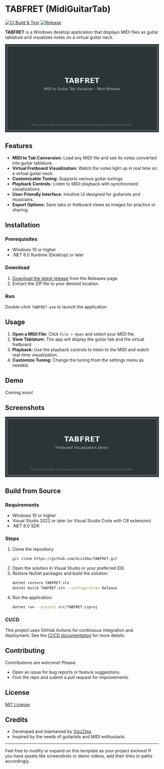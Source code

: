 # TABFRET (MidiGuitarTab)

[![CI Build & Test](https://github.com/GizzZmo/TABFRET/actions/workflows/ci.yml/badge.svg)](https://github.com/GizzZmo/TABFRET/actions/workflows/ci.yml)
[![Release](https://github.com/GizzZmo/TABFRET/actions/workflows/release.yml/badge.svg)](https://github.com/GizzZmo/TABFRET/actions/workflows/release.yml)

**TABFRET** is a Windows desktop application that displays MIDI files as guitar tablature and visualizes notes on a virtual guitar neck.

![TABFRET Screenshot](assets/screenshot.png) <!-- Add or update the screenshot path if available -->

## Features

- **MIDI to Tab Conversion:** Load any MIDI file and see its notes converted into guitar tablature.
- **Virtual Fretboard Visualization:** Watch the notes light up in real time on a virtual guitar neck.
- **Customizable Tuning:** Supports various guitar tunings.
- **Playback Controls:** Listen to MIDI playback with synchronized visualizations.
- **User-Friendly Interface:** Intuitive UI designed for guitarists and musicians.
- **Export Options:** Save tabs or fretboard views as images for practice or sharing.

## Installation

### Prerequisites

- Windows 10 or higher
- .NET 6.0 Runtime (Desktop) or later

### Download

1. [Download the latest release](https://github.com/GizzZmo/TABFRET/releases) from the Releases page.
2. Extract the ZIP file to your desired location.

### Run

Double-click `TABFRET.exe` to launch the application.

## Usage

1. **Open a MIDI File:** Click `File > Open` and select your MIDI file.
2. **View Tablature:** The app will display the guitar tab and the virtual fretboard.
3. **Playback:** Use the playback controls to listen to the MIDI and watch real-time visualization.
4. **Customize Tuning:** Change the tuning from the settings menu as needed.

## Demo

Coming soon! <!-- Or add a GIF/video link if available -->

## Screenshots

![Fretboard Visualization](assets/fretboard_demo.png) <!-- Update path as needed -->

## Build from Source

### Requirements

- Windows 10 or higher
- Visual Studio 2022 or later (or Visual Studio Code with C# extension)
- .NET 6.0 SDK

### Steps

1. Clone the repository:
   ```bash
   git clone https://github.com/GizzZmo/TABFRET.git
   ```
2. Open the solution in Visual Studio or your preferred IDE.
3. Restore NuGet packages and build the solution:
   ```bash
   dotnet restore TABFRET.sln
   dotnet build TABFRET.sln --configuration Release
   ```
4. Run the application:
   ```bash
   dotnet run --project src/TABFRET.csproj
   ```

### CI/CD

This project uses GitHub Actions for continuous integration and deployment. See the [CI/CD documentation](.github/workflows/README.md) for more details.

## Contributing

Contributions are welcome! Please:

- Open an issue for bug reports or feature suggestions.
- Fork the repo and submit a pull request for improvements.

## License

[MIT License](LICENSE)

## Credits

- Developed and maintained by [GizzZmo](https://github.com/GizzZmo)
- Inspired by the needs of guitarists and MIDI enthusiasts.

---

Feel free to modify or expand on this template as your project evolves! If you have assets like screenshots or demo videos, add their links or paths accordingly.
